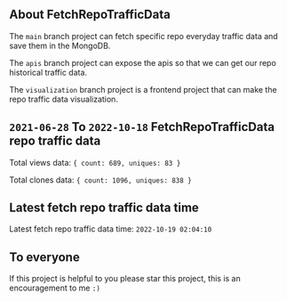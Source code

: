 ## About FetchRepoTrafficData

The `main` branch project can fetch specific repo everyday traffic data and save them in the MongoDB.

The `apis` branch project can expose the apis so that we can get our repo historical traffic data.

The `visualization` branch project is a frontend project that can make the repo traffic data visualization.

## `2021-06-28` To `2022-10-18` FetchRepoTrafficData repo traffic data

Total views data: `{ count: 689, uniques: 83 }`

Total clones data: `{ count: 1096, uniques: 838 }`

## Latest fetch repo traffic data time

Latest fetch repo traffic data time: `2022-10-19 02:04:10`

## To everyone

If this project is helpful to you please star this project, this is an encouragement to me `:)`



